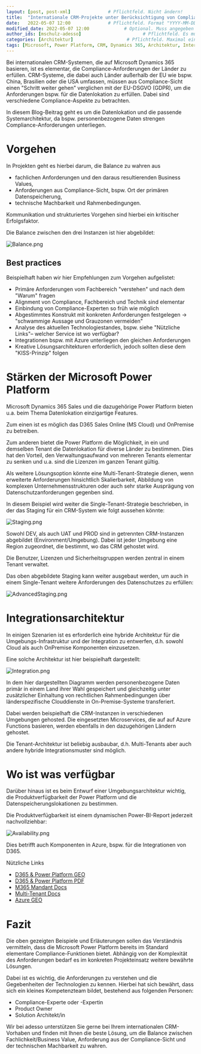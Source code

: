 ```yaml
---
layout: [post, post-xml]              # Pflichtfeld. Nicht ändern!
title:  "Internationale CRM-Projekte unter Berücksichtigung von Compliance"         # Pflichtfeld. Bitte einen Titel für den Blog Post angeben.
date:   2022-05-07 12:00              # Pflichtfeld. Format "YYYY-MM-DD HH:MM". Muss für Veröffentlichung in der Vergangenheit liegen. (Für Preview egal)
modified_date: 2022-05-07 12:00             # Optional. Muss angegeben werden, wenn eine bestehende Datei geändert wird.
author_ids: [mschulz-adesso]                       # Pflichtfeld. Es muss in der "authors.yml" einen Eintrag mit diesem Namen geben.
categories: [Architektur]                    # Pflichtfeld. Maximal eine der angegebenen Kategorien verwenden.
tags: [Microsoft, Power Platform, CRM, Dynamics 365, Architektur, International, GDPR, Datenlokation, Compliance]         # Bitte auf Großschreibung achten.
---
```


Bei internationalen CRM-Systemen, die auf Microsoft Dynamics 365 basieren, ist es elementar, die Compliance-Anforderungen der Länder zu erfüllen. 
CRM-Systeme, die dabei auch Länder außerhalb der EU wie bspw. China, Brasilien oder die USA umfassen, müssen aus Compliance-Sicht einen "Schritt weiter gehen" verglichen mit der EU-DSGVO (GDPR), um die Anforderungen bspw. für die Datenlokation zu erfüllen.
Dabei sind verschiedene Compliance-Aspekte zu betrachten. 

In diesem Blog-Beitrag geht es um die Datenlokation und die passende Systemarchitektur, da bspw. personenbezogene Daten strengen Compliance-Anforderungen unterliegen.


# Vorgehen

In Projekten geht es hierbei darum, die Balance zu wahren aus 
* fachlichen Anforderungen und den daraus resultierenden Business Values,
* Anforderungen aus Compliance-Sicht, bspw. Ort der primären Datenspeicherung,
* technische Machbarkeit und Rahmenbedingungen.

Kommunikation und strukturiertes Vorgehen sind hierbei ein kritischer Erfolgsfaktor.

Die Balance zwischen den drei Instanzen ist hier abgebildet:

![Balance.png](/assets/images/posts/Internationale-CRM-Projekte-unter-Beruecksichtigung-von-Compliance/Balance.png)

## Best practices

Beispielhaft haben wir hier Empfehlungen zum Vorgehen aufgelistet:

* Primäre Anforderungen vom Fachbereich "verstehen" und nach dem "Warum" fragen
* Alignment von Compliance, Fachbereich und Technik sind elementar
* Einbindung von Compliance-Experten so früh wie möglich
* Abgestimmtes Konstrukt mit konkreten Anforderungen festgelegen -> "schwammige Aussage und Grauzonen vermeiden"
* Analyse des aktuellen Technologiestandes, bspw. siehe "Nützliche Links"– welcher Service ist wo verfügbar?
* Integrationen bspw. mit Azure unterliegen den gleichen Anforderungen
* Kreative Lösungsarchitekturen erforderlich, jedoch sollten diese dem "KISS-Prinzip" folgen


# Stärken der Microsoft Power Platform

Microsoft Dynamics 365 Sales und die dazugehörige Power Platform bieten u.a. beim Thema Datenlokation einzigartige Features.

Zum einen ist es möglich das D365 Sales Online (MS Cloud) und OnPremise zu betreiben.
 
Zum anderen bietet die Power Platform die Möglichkeit, in ein und demselben Tenant die Datenlokation für diverse Länder zu bestimmen. Dies hat den Vorteil, den Verwaltungsaufwand von mehreren Tenants elementar zu senken und u.a. sind die Lizenzen im ganzen Tenant gültig.

Als weitere Lösungsoption könnte eine Multi-Tenant-Strategie dienen, wenn erweiterte Anforderungen hinsichtlich Skalierbarkeit, Abbildung von komplexen Unternehmensstrukturen oder auch sehr starke Ausprägung von Datenschutzanforderungen gegenben sind.


In diesem Beispiel wird weiter die Single-Tenant-Strategie beschrieben, in der das Staging für ein CRM-System wie folgt aussehen könnte:

![Staging.png](/assets/images/posts/Internationale-CRM-Projekte-unter-Beruecksichtigung-von-Compliance/Staging.png)

Sowohl DEV, als auch UAT und PROD sind in getrennten CRM-Instanzen abgebildet (Environment/Umgebung). 
Dabei ist jeder Umgebung eine Region zugeordnet, die bestimmt, wo das CRM gehostet wird.

Die Benutzer, Lizenzen und Sicherheitsgruppen werden zentral in einem Tenant verwaltet.


Das oben abgebildete Staging kann weiter ausgebaut werden, um auch in einem Single-Tenant weitere Anforderungen des Datenschutzes zu erfüllen:

![AdvancedStaging.png](/assets/images/posts/Internationale-CRM-Projekte-unter-Beruecksichtigung-von-Compliance/AdvancedStaging.png)

# Integrationsarchitektur

In einigen Szenarien ist es erforderlich eine hybride Architektur für die Umgebungs-Infrastruktur und der Integration zu entwerfen, d.h. sowohl Cloud als auch OnPremise Komponenten einzusetzen.

Eine solche Architektur ist hier beispielhaft dargestellt:

![Integration.png](/assets/images/posts/Internationale-CRM-Projekte-unter-Beruecksichtigung-von-Compliance/Integration.png)

In dem hier dargestellten Diagramm werden personenbezogene Daten primär in einem Land ihrer Wahl gespeichert und gleichzeitig unter zusätzlicher Einhaltung von rechtlichen Rahmenbedingungen über länderspezifische Clouddienste in On-Premise-Systeme transferiert.

Dabei werden beispielhaft die CRM-Instanzen in verschiedenen Umgebungen gehosted. 
Die eingesetzten Microservices, die auf auf Azure Functions basieren, werden ebenfalls in den dazugehörigen Ländern gehostet.

Die Tenant-Architektur ist beliebig ausbaubar, d.h. Multi-Tenants aber auch andere hybride Integrationsmuster sind möglich.

# Wo ist was verfügbar

Darüber hinaus ist es beim Entwurf einer Umgebungsarchitektur wichtig, die Produktverfügbarkeit der Power Platform und die Datenspeicherungslokationen zu bestimmen.

Die Produktverfügbarkeit ist einem dynamischen Power-BI-Report jederzeit nachvollziehbar:

![Availability.png](/assets/images/posts/Internationale-CRM-Projekte-unter-Beruecksichtigung-von-Compliance/Availability.png)

Dies betrifft auch Komponenten in Azure, bspw. für die Integrationen von D365.

Nützliche Links
* [D365 & Power Platform GEO](https://dynamics.microsoft.com/de-de/availability-reports/georeport/)
* [D365 & Power Platform PDF](https://aka.ms/dynamics_365_international_availability_deck) 
* [M365 Mandant Docs](https://docs.microsoft.com/de-de/microsoft-365/enterprise/o365-data-locations?view=o365-worldwide)
* [Multi-Tenant Docs](https://docs.microsoft.com/de-de/power-platform/admin/multiple-online-environments-tenants)
* [Azure GEO](https://azure.microsoft.com/de-de/global-infrastructure/geographies/#geographies)


# Fazit

Die oben gezeigten Beispiele und Erläuterungen sollen das Verständnis vermitteln, dass die Microsoft Power Platform bereits im Standard elementare Compliance-Funktionen bietet.
Abhängig von der Komplexität des Anforderungen bedarf es im konkreten Projekteinsatz weitere bewährte Lösungen.

Dabei ist es wichtig, die Anforderungen zu verstehen und die Gegebenheiten der Technologien zu kennen.
Hierbei hat sich bewährt, dass sich ein kleines Kompetenzteam bildet, bestehend aus folgenden Personen:
* Compliance-Experte oder -Expertin
* Product Owner
* Solution Architekt/in

Wir bei adesso unterstützen Sie gerne bei Ihrem internationalen CRM-Vorhaben und finden mit Ihnen die beste Lösung, um die Balance zwischen Fachlichkeit/Business Value, Anforderung aus der Compliance-Sicht und der technischen Machbarkeit zu wahren.